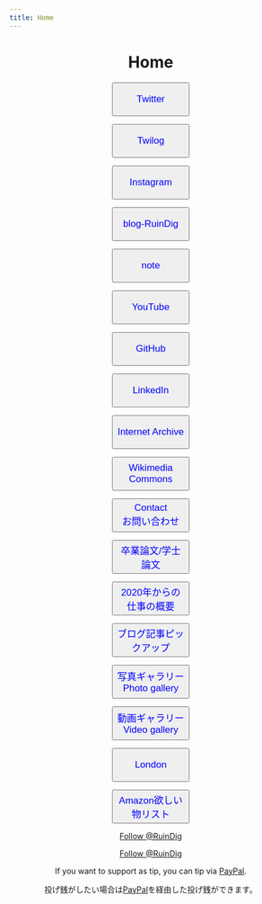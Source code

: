 ```yaml
---
title: Home
---
```


<div style="text-align:center"><h1 id="Home" title="Home">Home</h1></div>

<div style="text-align:center"><p><a href="https://twitter.com/RuinDig"><button style="width:138px; height:60px;"><span style="color:blue; font-size:17px;">Twitter</span></button></a></p></div>

<div style="text-align:center"><p><a href="https://twilog.org/RuinDig"><button style="width:138px; height:60px;"><span style="color:blue; font-size:17px;">Twilog</span></button></a></p></div>

<div style="text-align:center"><p><a href="https://www.instagram.com/ruin.dig"><button style="width:138px; height:60px;"><span style="color:blue; font-size:17px;">Instagram</span></button></a></p></div>

<div style="text-align:center"><p><a href="https://ruindig.hatenablog.jp"><button style="width:138px; height:60px;"><span style="color:blue; font-size:17px;">blog-RuinDig</span></button></a></p></div>

<div style="text-align:center"><p><a href="https://note.com/ruindig"><button style="width:138px; height:60px;"><span style="color:blue; font-size:17px">note</span></button></a></p></div>

<div style="text-align:center"><p><a href="https://www.youtube.com/RuinDig"><button style="width:138px; height:60px;"><span style="color:blue; font-size:17px;">YouTube</span></button></a></p></div>

<div style="text-align:center"><p><a href="https://github.com/RuinDig"><button style="width:138px; height:60px;"><span style="color:blue; font-size:17px;">GitHub</span></button></a></p></div>

<div style="text-align:center"><p><a href="https://www.linkedin.com/in/ruindig-yukiuchida"><button style="width:138px; height:60px;"><span style="color:blue; font-size:17px;">LinkedIn</span></button></a></p></div>

<div style="text-align:center"><p><a href="https://archive.org/details/@ruindig"><button style="width:138px; height:60px;"><span style="color:blue; font-size:17px;">Internet Archive</span></button></a></p></div>

<div style="text-align:center"><p><a href="https://commons.wikimedia.org/w/index.php?title=Special:ListFiles/RuinDig"><button style="width:138px; height:60px;"><span style="color:blue; font-size:17px;">Wikimedia Commons</span></button></a></p></div>

<div style="text-align:center"><p><a href="mailto:ruindig@gmail.com?subject=%E3%81%8A%E5%95%8F%E3%81%84%E5%90%88%E3%82%8F%E3%81%9B%20Contact"><button style="width:138px; height:60px;"><span style="color:blue; font-size:17px;">Contact<br>お問い合わせ</span></button></a></p></div>

<div style="text-align:center"><p><a href="https://ruindig.github.io/pages/graduate-thesis"><button style="width:138px; height:60px;"><span style="color:blue; font-size:17px;">卒業論文/学士論文</span></button></a></p></div>

<div style="text-align:center"><p><a href="https://ruindig.github.io/pages/work2020"><button style="width:138px; height:60px;"><span style="color:blue; font-size:17px;">2020年からの仕事の概要</span></button></a></p></div>

<div style="text-align:center"><p><a href="https://ruindig.github.io/pages/blog-articles"><button style="width:138px; height:60px;"><span style="color:blue; font-size:17px;">ブログ記事ピックアップ</span></button></a></p></div>

<div style="text-align:center"><p><a href="https://ruindig.github.io/pages/photo-gallery-1"><button style="width:138px; height:60px;"><span style="color:blue; font-size:17px;">写真ギャラリー<br>Photo gallery</span></button></a></p></div>

<div style="text-align:center"><p><a href="https://ruindig.github.io/pages/video"><button style="width:138px; height:60px;"><span style="color:blue; font-size:17px;">動画ギャラリー<br>Video gallery</span></button></a></p></div>

<div style="text-align:center"><p><a href="https://ruindig.github.io/pages/london"><button style="width:138px; height:60px;"><span style="color:blue; font-size:17px;">London</span></button></a></p></div>

<div style="text-align:center"><p><a href="https://www.amazon.co.jp/hz/wishlist/ls/9FWMM626RKNI"><button style="width:138px; height:60px;"><span style="color:blue; font-size:17px;">Amazon欲しい物リスト</span></button></a></p></div>

<div style="text-align:center"><p><a href="https://twitter.com/RuinDig" class="twitter-follow-button" data-show-count="false">Follow @RuinDig</a><script async src="https://platform.twitter.com/widgets.js" charset="utf-8"></script></p></div>

<div style="text-align:center"><p><a class="github-button" href="https://github.com/RuinDig" data-color-scheme="no-preference: light; light: light_high_contrast; dark: light;" aria-label="Follow @RuinDig on GitHub">Follow @RuinDig</a><script async defer src="https://buttons.github.io/buttons.js"></script></p></div>

<div style="text-align:center"><p>If you want to support as tip, you can tip via <a href="https://paypal.me/ruindig/500">PayPal</a>.</p></div>

<div style="text-align:center"><p>投げ銭がしたい場合は<a href="https://paypal.me/ruindig/500">PayPal</a>を経由した投げ銭ができます。</p></div>

<script src="https://codoc.jp/js/cms.js" data-css="blue" data-usercode="c9TQJjS1dA" charset="UTF-8" defer></script><div id="codoc-entry-8FY1GS5i0A" class="codoc-entries" data-without-body="1" data-support-button-text="RuinDigに100円から投げ銭/Tip from 100JPY" data-show-like="0" data-show-about-codoc="0" data-support-message="よろしければここから投げ銭ができます。ブログと写真と動画の活力になります。Tip here will be energy for blog, photos and videos."></div>
